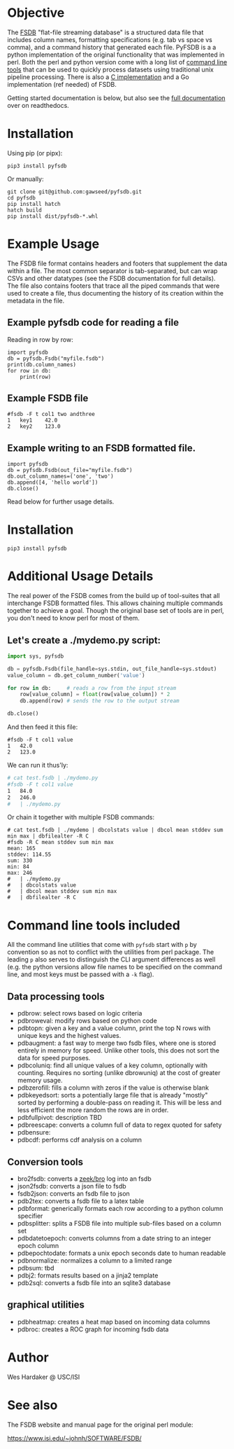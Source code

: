 # Objective

The [FSDB] "flat-file streaming database" is a structured data file
that includes column names, formatting specifications (e.g. tab vs
space vs comma), and a command history that generated each file.
PyFSDB is a a python implementation of the original functionality that
was implemented in perl.  Both the perl and python version come with a
long list of [command line tools] that can be used to quickly process
datasets using traditional unix pipeline processing.  There is also a
[C implementation] and a Go implementation (ref needed) of FSDB.

Getting started documentation is below, but also see the [full
documentation] over on readthedocs.

[FSDB]: https://www.isi.edu/~johnh/SOFTWARE/FSDB/
[C implementation]: https://github.com/hardaker/fsdb-clib
[full documentation]: https://fsdb.readthedocs.io/en/latest/
[command line tools]: https://fsdb.readthedocs.io/en/latest/tools/index.html

# Installation

Using pip (or pipx):

```
pip3 install pyfsdb
```

Or manually:

```
git clone git@github.com:gawseed/pyfsdb.git
cd pyfsdb
pip install hatch
hatch build
pip install dist/pyfsdb-*.whl
```

# Example Usage

The FSDB file format contains headers and footers that supplement the
data within a file.  The most common separator is tab-separated, but
can wrap CSVs and other datatypes (see the FSDB documentation for full
details).  The file also contains footers that trace all the piped
commands that were used to create a file, thus documenting the history
of its creation within the metadata in the file.

## Example pyfsdb code for reading a file

Reading in row by row:

```
import pyfsdb
db = pyfsdb.Fsdb("myfile.fsdb")
print(db.column_names)
for row in db:
    print(row)
```

## Example FSDB file

```
#fsdb -F t col1 two andthree
1	key1	42.0
2	key2	123.0
```

## Example writing to an FSDB formatted file.

```
import pyfsdb
db = pyfsdb.Fsdb(out_file="myfile.fsdb")
db.out_column_names=('one', 'two')
db.append([4, 'hello world'])
db.close()
```

Read below for further usage details.

# Installation

```
pip3 install pyfsdb
```

# Additional Usage Details

The real power of the FSDB comes from the build up of tool-suites that
all interchange FSDB formatted files.  This allows chaining multiple
commands together to achieve a goal.  Though the original base set of
tools are in perl, you don't need to know perl for most of them.

## Let's create a ./mydemo.py script:

``` python
import sys, pyfsdb

db = pyfsdb.Fsdb(file_handle=sys.stdin, out_file_handle=sys.stdout)
value_column = db.get_column_number('value')

for row in db:     # reads a row from the input stream
    row[value_column] = float(row[value_column]) * 2
    db.append(row) # sends the row to the output stream

db.close()
```

And then feed it this file:

```
#fsdb -F t col1 value
1	42.0
2	123.0
```

We can run it thus'ly:


``` sh
# cat test.fsdb | ./mydemo.py
#fsdb -F t col1 value
1	84.0
2	246.0
#   | ./mydemo.py
```

Or chain it together with multiple FSDB commands:

```
# cat test.fsdb | ./mydemo | dbcolstats value | dbcol mean stddev sum min max | dbfilealter -R C
#fsdb -R C mean stddev sum min max
mean: 165
stddev: 114.55
sum: 330
min: 84
max: 246
#   | ./mydemo.py
#   | dbcolstats value
#   | dbcol mean stddev sum min max
#   | dbfilealter -R C
```

# Command line tools included

All the command line utilities that come with `pyfsdb` start with `p`
by convention so as not to conflict with the utilities from perl
package.  The leading `p` also serves to distinguish the CLI argument
differences as well (e.g. the python versions allow file names to be
specified on the command line, and most keys must be passed with a
`-k` flag).

## Data processing tools

- pdbrow: select rows based on logic criteria
- pdbroweval: modify rows based on python code
- pdbtopn: given a key and a value column, print the top N rows with
  unique keys and the highest values.
- pdbaugment: a fast way to merge two fsdb files, where one is stored
  entirely in memory for speed.  Unlike other tools, this does not
  sort the data for speed purposes.
- pdbcoluniq: find all unique values of a key column, optionally with
  counting.  Requires no sorting (unlike dbrowuniq) at the cost of
  greater memory usage.
- pdbzerofill: fills a column with zeros if the value is otherwise blank
- pdbkeyedsort: sorts a potentially large file that is already
  "mostly" sorted by performing a double-pass on reading it.  This
  will be less and less efficient the more random the rows are in
  order.
- pdbfullpivot: description TBD
- pdbreescape: converts a column full of data to regex quoted for
  safety
- pdbensure:
- pdbcdf: performs cdf analysis on a column

## Conversion tools
- bro2fsdb: converts a [zeek/bro](zeek.org) log into an fsdb
- json2fsdb: converts a json file to fsdb
- fsdb2json: converts an fsdb file to json
- pdb2tex: converts a fsdb file to a latex table
- pdbformat: generically formats each row according to a python column
  specifier
- pdbsplitter: splits a FSDB file into multiple sub-files based on a
  column set
- pdbdatetoepoch: converts columns from a date string to an integer
  epoch column
- pdbepochtodate: formats a unix epoch seconds date to human readable
- pdbnormalize: normalizes a column to a limited range
- pdbsum: tbd
- pdbj2: formats results based on a jinja2 template
- pdb2sql: converts a fsdb file into an sqlite3 database

## graphical utilities
- pdbheatmap: creates a heat map based on incoming data columns
- pdbroc: creates a ROC graph for incoming fsdb data


# Author

Wes Hardaker @ USC/ISI

# See also

The FSDB website and manual page for the original perl module:

https://www.isi.edu/~johnh/SOFTWARE/FSDB/
